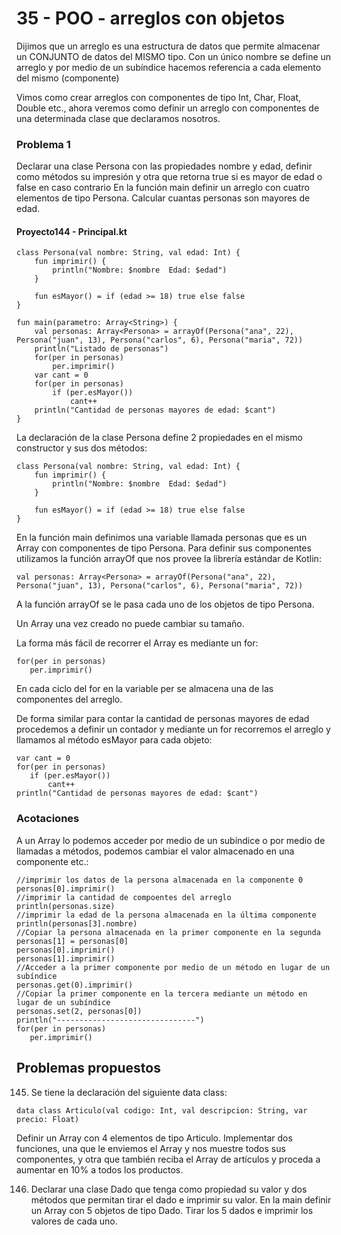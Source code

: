 # 35 - POO - arreglos con objetos

Dijimos que un arreglo es una estructura de datos que permite almacenar un CONJUNTO de datos del MISMO tipo. Con un
único nombre se define un arreglo y por medio de un subíndice hacemos referencia a cada elemento del mismo (componente)

Vimos como crear arreglos con componentes de tipo Int, Char, Float, Double etc., ahora veremos como definir un arreglo
con componentes de una determinada clase que declaramos nosotros.

### Problema 1

Declarar una clase Persona con las propiedades nombre y edad, definir como métodos su impresión y otra que retorna true
si es mayor de edad o false en caso contrario En la función main definir un arreglo con cuatro elementos de tipo
Persona. Calcular cuantas personas son mayores de edad.

#### Proyecto144 - Principal.kt

```Kt
class Persona(val nombre: String, val edad: Int) {
    fun imprimir() {
        println("Nombre: $nombre  Edad: $edad")
    }

    fun esMayor() = if (edad >= 18) true else false
}

fun main(parametro: Array<String>) {
    val personas: Array<Persona> = arrayOf(Persona("ana", 22), Persona("juan", 13), Persona("carlos", 6), Persona("maria", 72))
    println("Listado de personas")
    for(per in personas)
        per.imprimir()
    var cant = 0
    for(per in personas)
        if (per.esMayor())
            cant++
    println("Cantidad de personas mayores de edad: $cant")
}
```

La declaración de la clase Persona define 2 propiedades en el mismo constructor y sus dos métodos:

```Kt
class Persona(val nombre: String, val edad: Int) {
    fun imprimir() {
        println("Nombre: $nombre  Edad: $edad")
    }

    fun esMayor() = if (edad >= 18) true else false
}
```

En la función main definimos una variable llamada personas que es un Array con componentes de tipo Persona. Para definir
sus componentes utilizamos la función arrayOf que nos provee la librería estándar de Kotlin:

```Kt
val personas: Array<Persona> = arrayOf(Persona("ana", 22), Persona("juan", 13), Persona("carlos", 6), Persona("maria", 72))
```

A la función arrayOf se le pasa cada uno de los objetos de tipo Persona.

Un Array una vez creado no puede cambiar su tamaño.

La forma más fácil de recorrer el Array es mediante un for:

```Kt
for(per in personas)
   per.imprimir()
```

En cada ciclo del for en la variable per se almacena una de las componentes del arreglo.

De forma similar para contar la cantidad de personas mayores de edad procedemos a definir un contador y mediante un for
recorremos el arreglo y llamamos al método esMayor para cada objeto:

```Kt
var cant = 0
for(per in personas)
   if (per.esMayor())
       cant++
println("Cantidad de personas mayores de edad: $cant")
```

### Acotaciones

A un Array lo podemos acceder por medio de un subíndice o por medio de llamadas a métodos, podemos cambiar el valor
almacenado en una componente etc.:

```Kt
//imprimir los datos de la persona almacenada en la componente 0
personas[0].imprimir()
//imprimir la cantidad de compoentes del arreglo
println(personas.size)
//imprimir la edad de la persona almacenada en la última componente
println(personas[3].nombre)
//Copiar la persona almacenada en la primer componente en la segunda
personas[1] = personas[0]
personas[0].imprimir()
personas[1].imprimir()
//Acceder a la primer componente por medio de un método en lugar de un subíndice
personas.get(0).imprimir()
//Copiar la primer componente en la tercera mediante un método en lugar de un subíndice
personas.set(2, personas[0])
println("-------------------------------")
for(per in personas)
   per.imprimir()
```

## Problemas propuestos

145. Se tiene la declaración del siguiente data class:

```Kt
data class Articulo(val codigo: Int, val descripcion: String, var precio: Float)
```

Definir un Array con 4 elementos de tipo Articulo. Implementar dos funciones, una que le enviemos el Array y nos muestre
todos sus componentes, y otra que también reciba el Array de artículos y proceda a aumentar en 10% a todos los
productos.

146. Declarar una clase Dado que tenga como propiedad su valor y dos métodos que permitan tirar el dado e imprimir su
     valor. En la main definir un Array con 5 objetos de tipo Dado. Tirar los 5 dados e imprimir los valores de cada
     uno.
